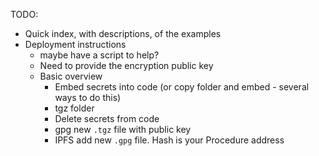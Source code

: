 TODO:
- Quick index, with descriptions, of the examples
- Deployment instructions
    - maybe have a script to help?
    - Need to provide the encryption public key
    - Basic overview
        - Embed secrets into code (or copy folder and embed - several ways to do this)
        - tgz folder
        - Delete secrets from code 
        - gpg new `.tgz` file with public key
        - IPFS add new `.gpg` file. Hash is your Procedure address